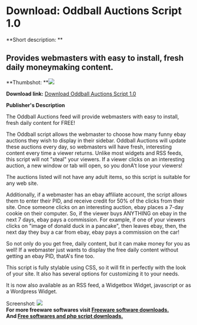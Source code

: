 # Download: Oddball Auctions Script 1.0

**Short description: **

## Provides webmasters with easy to install, fresh daily moneymaking content.

  
**Thumbshot: **![](http://www.freewarefiles.com/screenshot/oddballscript_md.jpg)   
  
**Download link:** [Download Oddball Auctions Script 1.0](http://freesoftwares.boysofts.com/Oddball-Auctions-Script_program_26817.html)  
  

**Publisher's Description**  
  

The Oddball Auctions feed will provide webmasters with easy to install, fresh
daily content for FREE!

The Oddball script allows the webmaster to choose how many funny ebay auctions
they wish to display in their sidebar. Oddball Auctions will update these
auctions every day, so webmasters will have fresh, interesting content every
time a viewer returns. Unlike most widgets and RSS feeds, this script will not
"steal" your viewers. If a viewer clicks on an interesting auction, a new
window or tab will open, so you donA't lose your viewers!

The auctions listed will not have any adult items, so this script is suitable
for any web site.

Additionally, if a webmaster has an ebay affiliate account, the script allows
them to enter their PID, and receive credit for 50% of the clicks from their
site. Once someone clicks on an interesting auction, ebay places a 7-day
cookie on their computer. So, if the viewer buys ANYTHING on ebay in the next
7 days, ebay pays a commission. For example, if one of your viewers clicks on
"image of donald duck in a pancake", then leaves ebay, then, the next day they
buy a car from ebay, ebay pays a commission on the car!

So not only do you get free, daily content, but it can make money for you as
well! If a webmaster just wants to display the free daily content without
getting an ebay PID, thatA's fine too.

This script is fully stylable using CSS, so it will fit in perfectly with the
look of your site. It also has several options for customizing it to your
needs.

It is now also available as an RSS feed, a Widgetbox Widget, javascript or as
a Wordpress Widget.

  
  
Screenshot: ![](http://www.freewarefiles.com/screenshot/oddballscript.jpg)  
**For more freeware softwares visit [Freeware software downloads.](http://freesoftwares.boysofts.com/)**   
**And [Free softwares and php script downloads.](http://www.boysofts.com/)**

